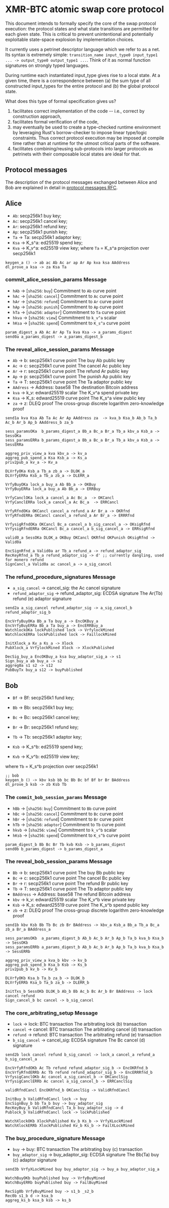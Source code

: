 # XMR-BTC atomic swap core protocol

This document intends to formally specify the core of the swap protocol
execution: the protocol states and what state transitions are permitted for each
given state. This is critical to prevent unintentional and potentially exploitable
state-space explosion by implementation choices.

It currently uses a petrinet descriptor language which we refer to as a net. Its
syntax is extremely simple: `transition_name input_type0 input_type1 ... ->
output_type0 output_type1 ...`. Think of it as normal function signatures on
strongly typed languages.

During runtime each instantiated input_type gives rise to a local state. At a
given time, there is a correspondence between (a) the sum type of all
constructed input_types for the entire protocol and (b) the global protocol
state.

What does this type of formal specification gives us? 
1. facilitates correct implementation of the code -- i.e., correct by
   construction approach,
2. facilitates formal verification of the code,
3. may eventually be used to create a type-checked runtime environment by
leveraging Rust's borrow-checker to impose linear type/logic constraints. Thus
correct protocol execution may be imposed at compile time rather than at runtime
for the utmost critical parts of the software.
4. facilitates combining/reusing sub-protocols into larger protocols as
   petrinets with their composable local states are ideal for that.


## Protocol messages
The description of the protocol messages exchanged between Alice and Bob are explained in detail in [protocol messages RFC](../04-protocol-messages.md). 

## Alice
- `Ab`: secp256k1 buy key;
- `Ac`: secp256k1 cancel key;
- `Ar`: secp256k1 refund key;
- `Ap`: secp256k1 punish key;
- `Ta` -> Ta: secp256k1 adaptor key;
- `Ksa` -> K_s^a: ed25519 spend key;
- `Kva` -> K_v^a: ed25519 view key;
where
    `Ta` = K_s^a projection over secp256k1

``` net:alice0_
keygen_a () -> ab ac Ab Ac ar ap Ar Ap kva ksa AAddress
dl_prove_a ksa -> za Ksa Ta
```

### commit_alice_session_params Message
- `hAb` -> [`sha256`: `buy`] Commitment to `Ab` curve point
- `hAc` -> [`sha256`: `cancel`] Commitment to `Ac` curve point
- `hAr` -> [`sha256`: `refund`] Commitment to `Ar` curve point
- `hAp` -> [`sha256`: `punish`] Commitment to `Ap` curve point
- `hTa` -> [`sha256`: `adaptor`] Commitment to `Ta` curve point
- `hkva` -> [`sha256`: `view`] Commitment to `k_v^a` scalar
- `hKsa` -> [`sha256`: `spend`] Commitment to `K_s^a` curve point

``` net:commit_alice_session_params_
param_digest_a Ab Ac Ar Ap Ta kva Ksa -> a_params_digest
send0a a_params_digest -> a_params_digest_b 
```

### The reveal_alice_session_params Message
- `Ab` -> b: secp256k1 curve point The buy Ab public key
- `Ac` -> c: secp256k1 curve point The cancel Ac public key
- `Ar` -> r: secp256k1 curve point The refund Ar public key
- `Ap` -> p: secp256k1 curve point The punish Ap public key
- `Ta` -> T: secp256k1 curve point The Ta adaptor public key
- `AAdress` -> Address: base58 The destination Bitcoin address
- `kva` -> k_v: edward25519 scalar The K_v^a spend private key
- `Ksa` -> K_s: edward25519 curve point The K_s^a view public key
- `za` -> z: DLEQ proof The cross-group discrete logarithm zero-knowledge proof

``` net:reveal_alice_session_params_
send1a kva Ksa Ab Ta Ac Ar Ap AAddress za  -> kva_b Ksa_b Ab_b Ta_b Ac_b Ar_b Ap_b AAddress_b za_b
```

``` net:alice1_
sess_paramsOKa  b_params_digest_a Bb_a Bc_a Br_a Tb_a kbv_a Ksb_a -> SessOKa
sess_paramsERRa b_params_digest_a Bb_a Bc_a Br_a Tb_a kbv_a Ksb_a -> SessERRa

aggreg_priv_view_a kva kbv_a -> kv_a
aggreg_pub_spend_a Ksa Ksb_a -> Ks_a
priv2pub_a kv_a -> Kv_a

DLVrfyOKa Ksb_a Tb_a zb_a -> DLOK_a 
DLVrfyERRa Ksb_a Tb_a zb_a -> DLERR_a

VrfyBuyOKa lock_a buy_a Ab Bb_a -> OKBuy
VrfyBuyERRa lock_a buy_a Ab Bb_a -> ERRBuy

VrfyCanclOKa lock_a cancel_a Ac Bc_a  -> OKCancl
VrfyCanclERRa lock_a cancel_a Ac Bc_a  -> ERRCancl

VrfyRfndOKa OKCancl cancel_a refund_a Ar Br_a -> OKRfnd 
VrfyRfndERRa OKCancl cancel_a refund_a Ar Br_a -> ERRRfnd

VrfysigRfndOKa OKCancl Bc_a cancel_a b_sig_cancel_a -> OKsigRfnd 
VrfysigRfndERRa OKCancl Bc_a cancel_a b_sig_cancel_a -> ERRsigRfnd

valid0_a SessOKa DLOK_a OKBuy OKCancl OKRfnd OKPunish OKsigRfnd -> Valid0a

EncSignRfnd_a Valid0a ar Tb_a refund_a -> refund_adaptor_sig
RecKeyRfnd_a Tb_a refund_adaptor_sig -> d' ;; currently dangling, used for monero refund
SignCancl_a Valid0a ac cancel_a -> a_sig_cancel
```

### The refund_procedure_signatures Message
- `a_sig_cancel` -> cancel_sig: the Ac cancel signature
- `refund_adaptor_sig` -> refund_adaptor_sig: ECDSA signature The Ar(Tb) refund (e) adaptor signature

``` net:refund_procedure_signatures_
send2a a_sig_cancel refund_adaptor_sig -> a_sig_cancel_b refund_adaptor_sig_b
```

``` net:alice2_
EncVrfyBuyOKa Bb_a Ta buy_a -> EncOKBuy_a
EncVrfyBuyERRa Bb_a Ta buy_a -> EncERRBuy_a
WatchlockOKa lockPublished lock -> VrfylockMined
WatchlockERRa lockPublished lock -> FaillockMined

InitXlock_a Kv_a Ks_a -> Xlock
PubXlock_a VrfylockMined Xlock -> XlockPublished

DecSig_buy_a EncOKBuy_a ksa buy_adaptor_sig_a -> s1
Sign_buy_a ab buy_a -> s2
aggreg0a s1 s2 -> s12
PubBuyTx buy_a s12 -> buyPublished
```

## Bob
- `Bf` -> Bf: secp256k1 fund key;
- `Bb` -> Bb: secp256k1 buy key;
- `Bc` -> Bc: secp256k1 cancel key;
- `Br`  -> Br: secp256k1 refund key;

- `Tb` -> Tb: secp256k1 adaptor key;
 
- `Ksb` -> K_s^b: ed25519 spend key;
- `Kvb` -> K_v^b: ed25519 view key;

where
    `Tb` = K_s^b projection over secp256k1


``` net:bob0_
;; bob
keygen_b () -> kbv ksb bb bc Bb Bc bf Bf br Br BAddress
dl_prove_b ksb -> zb Ksb Tb
```

### The `commit_bob_session_params` Message
- `hBb` -> [`sha256`: `buy`] Commitment to `Bb` curve point
- `hBc` -> [`sha256`: `cancel`] Commitment to `Bc` curve point
- `hBr` -> [`sha256`: `refund`] Commitment to `Br` curve point
- `hTb` -> [`sha256`: `adaptor`] Commitment to `Tb` curve point
- `hkvb` -> [`sha256`: `view`] Commitment to `k_v^b` scalar
- `hKsb` -> [`sha256`: `spend`] Commitment to `K_s^b` curve point


``` net:commit_bob_session_params_
param_digest_b Bb Bc Br Tb kvb Ksb -> b_params_digest
send0b b_params_digest -> b_params_digest_a
```

### The reveal_bob_session_params Message
- `Bb` -> b: secp256k1 curve point The buy Bb public key
- `Bc` -> c: secp256k1 curve point The cancel Bc public key
- `Br` -> r: secp256k1 curve point The refund Br public key
- `Tb` -> T: secp256k1 curve point The Tb adaptor public key
- `BAddress` -> Address: base58 The refund Bitcoin address
- `kbv` -> k_v: edward25519 scalar The K_v^b view private key
- `Ksb` -> K_s: edward25519 curve point The K_s^b spend public key
- `zb` -> z: DLEQ proof The cross-group discrete logarithm zero-knowledge proof 

``` net:reveal_bob_session_params_
send1b kbv Ksb Bb Tb Bc zb Br BAddress -> kbv_a Ksb_a Bb_a Tb_a Bc_a zb_a Br_a BAddress_a
```

```net:bob1_
sess_paramsOKb  a_params_digest_b Ab_b Ac_b Ar_b Ap_b Ta_b kva_b Ksa_b -> SessOKb
sess_paramsERRb a_params_digest_b Ab_b Ac_b Ar_b Ap_b Ta_b kva_b Ksa_b -> SessERRb

aggreg_priv_view_a kva_b kbv -> kv_b
aggreg_pub_spend_b Ksa_b Ksb -> Ks_b
priv2pub_b kv_b -> Kv_b

DLVrfyOKb Ksa_b Ta_b za_b -> DLOK_b 
DLVrfyERRb Ksa_b Ta_b za_b -> DLERR_b

InitTxs_b SessOKb DLOK_b Ab_b Bb Ac_b Bc Ar_b Br BAddress -> lock cancel refund
Sign_cancel_b bc cancel -> b_sig_cancel
```

### The core_arbitrating_setup Message
- `lock` -> lock: BTC transaction The arbitrating lock (b) transaction
- `cancel` -> cancel: BTC transaction The arbitrating cancel (d) transaction
- `refund` -> refund: BTC transaction The arbitrating refund (e) transaction
- `b_sig_cancel` -> cancel_sig: ECDSA signature The Bc cancel (d) signature

``` net:core_arbitrating_setup_
send2b lock cancel refund b_sig_cancel -> lock_a cancel_a refund_a b_sig_cancel_a
```

``` net:bob2_
EncVrfyRfndOKb Ac Tb refund refund_adaptor_sig_b -> EncOKRfnd_b
EncVrfyRfndERRb Ac Tb refund refund_adaptor_sig_b -> EncERRRfnd_b
VrfysigCanclOKb Ac cancel a_sig_cancel_b -> OKCanclSig
VrfysigCanclERRb Ac cancel a_sig_cancel_b -> ERRCanclSig

validRfndCancl EncOKRfnd_b OKCanclSig -> ValidRfndCancl

InitBuy_b ValidRfndCancl lock -> buy
EncSignBuy_b bb Ta_b buy -> buy_adaptor_sig
RecKeyBuy_b ValidRfndCancl Ta_b buy_adaptor_sig -> d
Publock_b ValidRfndCancl lock -> lockPublished

WatchXlockOKb XlockPublished Kv_b Ks_b -> VrfyXLockMined
WatchXlockERRb XlockPublished Kv_b Ks_b -> FailXLockMined

```
### The buy_procedure_signature Message
- `buy` -> buy: BTC transaction The arbitrating buy (c) transaction
- `buy_adaptor_sig` -> buy_adaptor_sig: ECDSA signature The Bb(Ta) buy (c) adaptor signature

``` net:buy_procedure_signature_
send3b VrfyXLockMined buy buy_adaptor_sig -> buy_a buy_adaptor_sig_a
```

``` net:bob3_
WatchBuyOKb buyPublished buy -> VrfyBuyMined
WatchBuyERRb buyPublished buy -> FailBuyMined

RecSig0b VrfyBuyMined buy -> s1_b _s2_b
Rec0b s1_b d -> ksa_b
aggreg_ks_b ksa_b ksb -> ks_b

```
